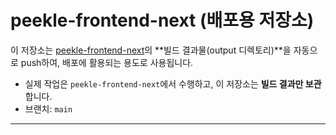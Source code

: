 # peekle-frontend-next (배포용 저장소)

이 저장소는 [peekle-frontend-next](https://github.com/UMC-7th-Peekle/peekle-frontend-next)의 **빌드 결과물(output 디렉토리)**을 자동으로 push하여, 배포에 활용되는 용도로 사용됩니다.

- 실제 작업은 `peekle-frontend-next`에서 수행하고, 이 저장소는 **빌드 결과만 보관**합니다.
- 브랜치: `main`

---
